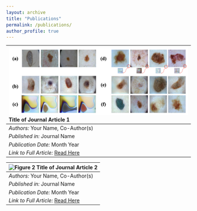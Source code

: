 ```yaml
---
layout: archive
title: "Publications"
permalink: /publications/
author_profile: true
---
```


| ![Figure 1](/assets/images/SASHIMI%202022.png) **Title of Journal Article 1** |
|:---|
| *Authors:* Your Name, Co-Author(s) |
| *Published in:* Journal Name |
| *Publication Date:* Month Year |
| *Link to Full Article:* [Read Here](URL) |

| ![Figure 2](image2.jpg) **Title of Journal Article 2** |
|:---|
| *Authors:* Your Name, Co-Author(s) |
| *Published in:* Journal Name |
| *Publication Date:* Month Year |
| *Link to Full Article:* [Read Here](URL) |

<!-- {% if author.googlescholar %}
  You can also find my articles on <u><a href="{{author.googlescholar}}">my Google Scholar profile</a>.</u>
{% endif %}

{% include base_path %}

{% for post in site.publications reversed %}
  {% include archive-single.html %}
{% endfor %} -->
